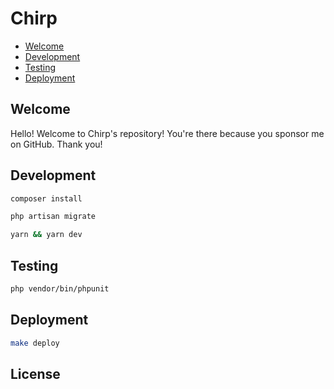 # Chirp

- [Welcome](#welcome)
- [Development](#development)
- [Testing](#testing)
- [Deployment](#deployment)

## Welcome

Hello! Welcome to Chirp's repository! You're there because you sponsor me on GitHub. Thank you!

## Development

```bash
composer install
```

```bash
php artisan migrate
```

```bash
yarn && yarn dev
```

## Testing

```bash
php vendor/bin/phpunit
```

## Deployment

```bash
make deploy
```
## License
